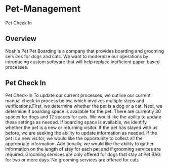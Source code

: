 # Pet-Management
Pet Check In

##  Overview
Noah's Pet Pet Boarding is a company that provides boarding and grooming services for dogs and cats. We want to modernize our operations by introducing custom software that will help replace inefficient paper-based processes.

## Pet Check In
Pet Check-In To update our current processes, we outline our current manual check-in process below, which involves multiple steps and verifications.First, we determine whether the pet is a dog or a cat. Next, we determine if boarding space is available for the pet. There are currently 30 spaces for dogs and 12 spaces for cats. We would like the ability to update these settings as needed. If boarding space is available, we identify whether the pet is a new or returning visitor. If the pet has stayed with us before, we are seeking the ability to update information as needed. If the pet is a new visitor, we would like the opportunity to collect all the appropriate information.
Additionally, we would like the ability to gather information on the length of stay for each pet and if grooming services are required. Grooming services are only offered for dogs that stay at Pet BAG for two or more days. No grooming services are offered for cats

